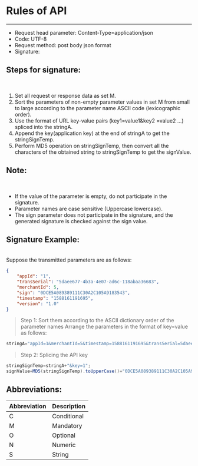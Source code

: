 # Rules of API

----

* Request head parameter: Content-Type=application/json
* Code: UTF-8
* Request method: post body json format
* Signature:

## Steps for signature:
</br>

1. Set all request or response data as set M.
1. Sort the parameters of non-empty parameter values in set M from small to large according to the parameter name ASCII code (lexicographic order).
1. Use the format of URL key-value pairs (key1=value1&key2 =value2 ...) spliced into the stringA.
1. Append the key(application key) at the end of stringA to get the stringSignTemp.
1. Perform MD5 operation on stringSignTemp, then convert all the characters of the obtained string to stringSignTemp to get the signValue.

## Note:
</br>

* If the value of the parameter is empty, do not participate in the signature.
* Parameter names are case sensitive (Uppercase lowercase).
* The sign parameter does not participate in the signature, and the generated signature is checked against the sign value.

## Signature Example:
</br>
Suppose the transmitted parameters are as follows:

```json
{
    "appId": "1",
    "transSerial": "5daee677-4b3a-4e07-ad6c-118abaa36683",
    "merchantId": 5,
    "sign": "0DCE5A089389111C30A2C105A9183543",
    "timestamp": "1588161191695",
    "version": "1.0"
}
```

> Step 1: Sort them according to the ASCII dictionary order of the parameter names Arrange the parameters in the format of key=value as follows:
```java
stringA="appId=1&merchantId=5&timestamp=1588161191695&transSerial=5daee677-4b3a-4e07-ad6c-118abaa36683&version=1.0";
```

> Step 2: Splicing the API key
```java
stringSignTemp=stringA+"&key=1";
signValue=MD5(stringSignTemp).toUpperCase()="0DCE5A089389111C30A2C105A9183543";
```

## Abbreviations: 

|  Abbreviation    |  Description    |
| ---- | ---- |
|   C   |   Conditional   |
|   M   |   Mandatory   |
|   O   |   Optional   |
|   N   |   Numeric   |
|   S   |   String   |




